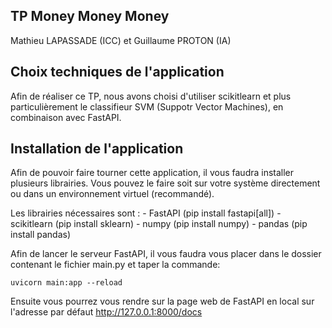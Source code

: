 TP Money Money Money
--------------------

Mathieu LAPASSADE (ICC) et Guillaume PROTON (IA)



Choix techniques de l'application
---------------------------------

Afin de réaliser ce TP, nous avons choisi d'utiliser scikitlearn et plus particulièrement le classifieur SVM (Suppotr Vector Machines), en combinaison avec FastAPI.



Installation de l'application
-----------------------------

Afin de pouvoir faire tourner cette application, il vous faudra installer plusieurs librairies.
Vous pouvez le faire soit sur votre système directement ou dans un environnement virtuel (recommandé).

Les librairies nécessaires sont :
    - FastAPI (pip install fastapi[all])
    - scikitlearn (pip install sklearn)
    - numpy (pip install numpy)
    - pandas (pip install pandas)

Afin de lancer le serveur FastAPI, il vous faudra vous placer dans le dossier contenant le fichier main.py et taper la commande:
    
    uvicorn main:app --reload

Ensuite vous pourrez vous rendre sur la page web de FastAPI en local sur l'adresse par défaut http://127.0.0.1:8000/docs
